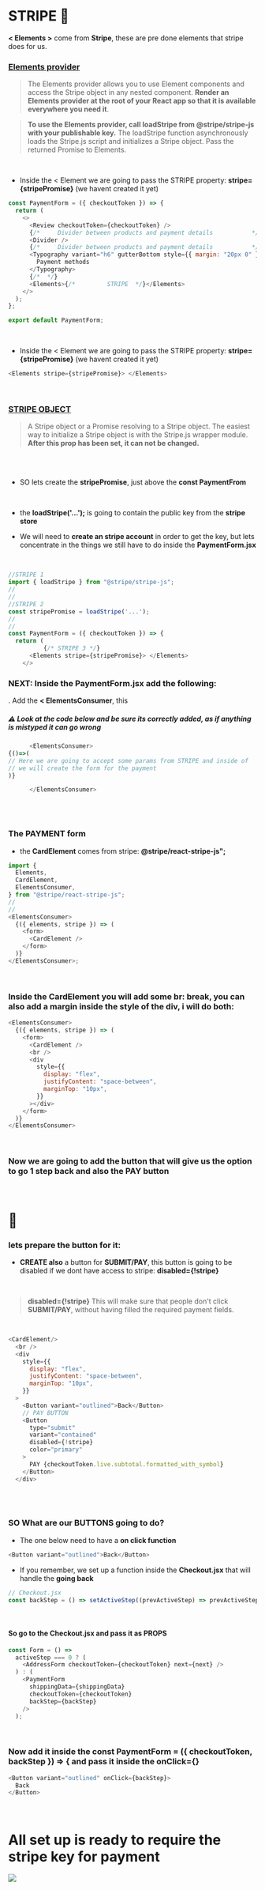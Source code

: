 <br>
<br>
<br>

# STRIPE 🍨

**< Elements >** come from **Stripe**, these are pre done elements that stripe
does for us.

### [Elements provider](https://stripe.com/docs/stripe-js/react)

> The Elements provider allows you to use Element components and access the Stripe object in any nested component. **Render an Elements provider at the root of your React app so that it is available everywhere you need it**.

> **To use the Elements provider, call loadStripe from @stripe/stripe-js with your publishable key.** The loadStripe function asynchronously loads the Stripe.js script and initializes a Stripe object. Pass the returned Promise to Elements.

<br>

- Inside the < Element we are going to pass the STRIPE property: **stripe={stripePromise}** (we havent created it yet)

```javascript
const PaymentForm = ({ checkoutToken }) => {
  return (
    <>
      <Review checkoutToken={checkoutToken} />
      {/*     Divider between products and payment details           */}
      <Divider />
      {/*     Divider between products and payment details           */}
      <Typography variant="h6" gutterBottom style={{ margin: "20px 0" }}>
        Payment methods
      </Typography>
      {/*  */}
      <Elements>{/*         STRIPE  */}</Elements>
    </>
  );
};

export default PaymentForm;
```

<br>

- Inside the < Element we are going to pass the STRIPE property: **stripe={stripePromise}** (we havent created it yet)

```javascript
<Elements stripe={stripePromise}> </Elements>
```

<br>

### [STRIPE OBJECT](https://stripe.com/docs/stripe-js/react)

> A Stripe object or a Promise resolving to a Stripe object. The easiest way to initialize a Stripe object is with the Stripe.js wrapper module. **After this prop has been set, it can not be changed.**

<br>

<br>

- SO lets create the **stripePromise**, just above the **const PaymentFrom**

<br>

- the **loadStripe('...');** is going to contain the public key from the **stripe store**

- We will need to **create an stripe account** in order to get the key, but lets concentrate in the things we still have to do inside the **PaymentForm.jsx**

<br>

```javascript
//STRIPE 1
import { loadStripe } from "@stripe/stripe-js";
//
//
//STRIPE 2
const stripePromise = loadStripe('...');
//
//
const PaymentForm = ({ checkoutToken }) => {
  return (
          {/* STRIPE 3 */}
      <Elements stripe={stripePromise}> </Elements>
    </>
```

### NEXT: Inside the PaymentForm.jsx add the following:

. Add the **< ElementsConsumer**, this

##### ⚠️ Look at the code below and be sure its correctly added, as if anything is mistyped it can go wrong

```javascript
      <ElementsConsumer>
{()=>(
// Here we are going to accept some params from STRIPE and inside of
// we will create the form for the payment
)}

      </ElementsConsumer>
```

<br>
<br>

### The PAYMENT form

- the **CardElement** comes from stripe: **@stripe/react-stripe-js";**

```javascript
import {
  Elements,
  CardElement,
  ElementsConsumer,
} from "@stripe/react-stripe-js";
//
//
<ElementsConsumer>
  {({ elements, stripe }) => (
    <form>
      <CardElement />
    </form>
  )}
</ElementsConsumer>;
```

<br>

### Inside the CardElement you will add some br: break, you can also add a margin inside the style of the div, i will do both:

```javascript
<ElementsConsumer>
  {({ elements, stripe }) => (
    <form>
      <CardElement />
      <br />
      <div
        style={{
          display: "flex",
          justifyContent: "space-between",
          marginTop: "10px",
        }}
      ></div>
    </form>
  )}
</ElementsConsumer>
```

<br>

### Now we are going to add the button that will give us the option to go 1 step back and also the PAY button

<br>

# 🐒

### lets prepare the button for it:

- **CREATE also** a button for **SUBMIT/PAY**, this button is going to be disabled if we dont have access to stripe: **disabled={!stripe}**

<br>

> **disabled={!stripe}** This will make sure that people don't click **SUBMIT/PAY**, without having filled the required payment fields.

<br>

```javascript
<CardElement/>
  <br />
  <div
    style={{
      display: "flex",
      justifyContent: "space-between",
      marginTop: "10px",
    }}
  >
    <Button variant="outlined">Back</Button>
    // PAY BUTTON
    <Button
      type="submit"
      variant="contained"
      disabled={!stripe}
      color="primary"
    >
      PAY {checkoutToken.live.subtotal.formatted_with_symbol}
    </Button>
  </div>

```

<br>
<br>

### SO What are our BUTTONS going to do?

- The one below need to have a **on click function**

```javascript
<Button variant="outlined">Back</Button>
```

- If you remember, we set up a function inside the **Checkout.jsx** that will handle the **going back**

```javascript
// Checkout.jsx
const backStep = () => setActiveStep((prevActiveStep) => prevActiveStep - 1);
```

<br>

#### So go to the Checkout.jsx and pass it as PROPS

```javascript
const Form = () =>
  activeStep === 0 ? (
    <AddressForm checkoutToken={checkoutToken} next={next} />
  ) : (
    <PaymentForm
      shippingData={shippingData}
      checkoutToken={checkoutToken}
      backStep={backStep}
    />
  );
```

<br>

### Now add it inside the const PaymentForm = ({ checkoutToken, backStep }) => { and pass it inside the onClick={}

```javascript
<Button variant="outlined" onClick={backStep}>
  Back
</Button>
```

<br>

# All set up is ready to require the stripe key for payment

[<img src="/src/img/button-PAY-create-account-stripe-for-this-to-work.gif"/>]()

<br>
<br>

### So what we have until now:

```javascript
import React from "react";
//
import { Typography, Button, Divider } from "@material-ui/core";
import {
  Elements,
  CardElement,
  ElementsConsumer,
} from "@stripe/react-stripe-js";
//
//STRIPE 1
import { loadStripe } from "@stripe/stripe-js";
//
//
import Review from "./Review";

//
//STRIPE 2
const stripePromise = loadStripe("...");
//
//
const PaymentForm = ({ checkoutToken, backStep }) => {
  return (
    <>
      <Review checkoutToken={checkoutToken} />
      {/*     Divider between products and payment details           */}
      <Divider />
      {/*     Divider between products and payment details           */}
      <Typography variant="h6" gutterBottom style={{ margin: "20px 0" }}>
        Payment methods
      </Typography>
      {/* STRIPE 3 */}
      <Elements stripe={stripePromise}>
        <ElementsConsumer>
          {({ elements, stripe }) => (
            <form>
              <CardElement />
              <br />
              <div
                style={{
                  display: "flex",
                  justifyContent: "space-between",
                  marginTop: "30px",
                }}
              >
                <Button variant="outlined" onClick={backStep}>
                  Back
                </Button>
                {/*  */}
                <Button
                  type="submit"
                  variant="contained"
                  disabled={!stripe}
                  color="primary"
                >
                  PAY {checkoutToken.live.subtotal.formatted_with_symbol}
                </Button>
              </div>
            </form>
          )}
        </ElementsConsumer>
      </Elements>
    </>
  );
};

export default PaymentForm;
```

### Checkout.jsx

```javascript
//
const Form = () =>
  activeStep === 0 ? (
    <AddressForm checkoutToken={checkoutToken} next={next} />
  ) : (
    <PaymentForm
      shippingData={shippingData}
      checkoutToken={checkoutToken}
      backStep={backStep}
    />
  );
//
//
```

<br>
<br>
<hr>
<br>

<br>

# 🌞

[<img src="/src/img/button-PAY-create-account-stripe-for-this-to-work.gif"/>]()

<br>
<br>
<br>

<br>

# CHECKOUT: / STRIPE 2

2:55:02

<br>
<br>

### Now Everything is ready to make the connection with stripe, so lets make account there.

1.  Open an account [STRIPE](https://stripe.com/en-de)

<br>

2. Once you got verified, click on the developers

[<img src="/src/img/developers-stripe.jpg"/>]()

<br>

3. Look for API keys **(in the left side column)**

[<img src="/src/img/developers-stripe_api.jpg"/>]()

## 4. grab the API key that says: Publishable key (the code)

#### ⚠️ You should never ever Publish this type of sensitive data (keys) or the data that is inside the .env folder, thats why i decided to make this repository private until the project was ready, so that i could replace the sensitive data that i already "commited to git".

- You can either hide the repo and publish just the code **(without the keys of course)** but by doing that you will lose all the commitments.

<br>

#### [Should I add .env to .gitignore?](https://salferrarello.com/add-env-to-gitignore/)

- Yes there is a **way to replace it but it s hard, in case you already pushed in several branches**, it s easier to just create a new shop in commercejs and stripe to obtain **new keys** to use in a new repo (**of course you will have to delete the old shop so to make the old keys obsolete**)

<br>
<br>

<br>

### Now that we have the key, we are not going to add it here below:

- Because as we said, **its sensitive data**

```javascript
// PaymentForm.jsx
//
//STRIPE 2
const stripePromise = loadStripe("...");
```

<br>

### We are going to add the key inside the .env

```javascript
// what we already have / related to commercejs
REACT_APP_CHEC_PUBLIC_KEY = pk_veryLongcodeeeee;
// related to stripe
REACT_APP_STRIPE_PUBLIC_KEY = pk_verylongcodeee;
```

### After you do that

- CLOSE THE TERMINAL /strg+c
- and relaunch it /npm start

### Now copy the variable related to stripes

> REACT_APP_STRIPE_PUBLIC_KEY

### And paste it here:

```javascript
// replace this
//
//STRIPE 2
const stripePromise = loadStripe("...");
//
// for this
const stripePromise = loadStripe(process.env.REACT_APP_STRIPE_PUBLIC_KEY);
```

<br>

### Now that we connected stripe to our project, we can finally create that handleSubmit function

<br>

## 🌞

#### This is going to be the finally function that finalizes the ORDER

```javascript
//
const PaymentForm = ({ checkoutToken, backStep }) => {
  //
  //
  const handleSubmit = () => {


  };

  return (
```

<br>

#### But where are we calling this function?

- We are calling it **inside the form**
- inside the form function handleSubmit={e, 1, 2}, we need to **pass 3 parameters**

```javascript
<form onSubmit={(e) => handleSubmit(e, elements, stripe)}>
```

<br>

### Pass them also inside the matrix function handleSubmit

- He added event instead of e, lets see if this causes issues :)

```javascript
const PaymentForm = ({ checkoutToken, backStep }) => {
  //
  //
  const handleSubmit = (event, elements, stripe) => {


  };

  return (
```

<br>

### add the event.preventDefault();

- This is going to make sure our website **dont refresh after we click the button**

<br>

#### NEXT: lets add some error handling

```javascript
const PaymentForm = ({ checkoutToken, backStep }) => {
  //
  //
  const handleSubmit = (event, elements, stripe) => {
    event.preventDefault();
    //
    //
    // If no stripe or no elements, then return, we are going outside and not doing anything
    // Stripe cannot do anything if we dont have this 2 things
    if (!stripe || !elements) return; //ERROR HANDLING
    //
    // the cardElement is coming from @stripe/react-stripe-js on top in the imports
    const cardElement = elements.getElement(CardElement);
    //
  };
```

<br>
<br>

## Now we are going to use 'stripes' API to create a payment method

- the **card: cardElement** variable makes reference to the card we just created: const cardElement = elements.getElement(CardElement);

```javascript
const PaymentForm = ({ checkoutToken, backStep }) => {
  //
  //
  const handleSubmit = async (event, elements, stripe) => {
    event.preventDefault();
    //
    //
    // If no stripe or no elements, then return, we are going outside and not doing anything
    // Stripe cannot do anything if we dont have this 2 things
    if (!stripe || !elements) return;
    //
    // the cardElement is coming from @stripe/react-stripe-js on top in the imports
    const cardElement = elements.getElement(CardElement);
    //
    //
// Now we are going to use 'stripes' API to create a payment method
    const { error, paymentMethod } = await stripe.createPaymentMethod({
      type: "card",
      card: cardElement,
    });
    //
    //
  };
```

### At this point you will have an error, and it s due to the async that we forgot to add here:

> const handleSubmit = async (event, elements, stripe) => {

<br>
<br>

## Now that we have the error and the payment method:

```javascript
// error
if (!stripe || !elements) return;
//
// payment method
const { error, paymentMethod } = await stripe.createPaymentMethod({
  type: "card",
  card: cardElement, //this is linked to the line above
});
```

<br>
<br>

### The following IF/ELSE check will serve to show all of the data to fullfill the order, in case of course there's no ERROR ;)

- READ ALL THE STEPS

```javascript
const PaymentForm = ({ checkoutToken, backStep, shippingData }) => {
  //
  //
  const handleSubmit = async (event, elements, stripe) => {
    event.preventDefault();
    //
    //
    // If no stripe or no elements, then return, we are going outside and not doing anything
    // Stripe cannot do anything if we dont have this 2 things
    if (!stripe || !elements) return;
    //
    // the cardElement is coming from @stripe/react-stripe-js on top in the imports
    const cardElement = elements.getElement(CardElement);
    //
    //

    const { error, paymentMethod } = await stripe.createPaymentMethod({
      type: "card",
      card: cardElement,
    });
    //
    //
    // so if we have the error, we are going to console.log it
    if (error) {
      console.log(error);
    } else {
      // else, if we dont have the error
      // we are going to create a final object containing all the data
      // containing all of the items we have in our cart,
      // containing our customers, who are they? who is buying, first name , last name
      //
      //
      // WE NEED TO STORE that in one final variable:
      const orderData = {
        // We will need all of the following data to send to COMMERCEJS
        //
        //1 we will grab all the data from the checkoutToken
        line_items: checkoutToken.live.line_items,
        //2 then we want to know who is our customer:
        customer: {
          firstname: shippingData.firstName,
          lastname: shippingData.lastName,
          email: shippingData.email,
        },
        //3 now specify all of the shipping fields: remember all of this is
        // inside the AddressForm.jsx (if you get error is because you need the props)
        shipping: {
          name: "Primary",
          street: shippingData.address1,
          town_city: shippingData.city,
          county_state: shippingData.shippingSubdivision,
          postal_zip_code: shippingData.zip,
          country: shippingData.shippingCountry,
        },
        //4 shipping Options
        fulfillment: { shipping_method: shippingData.shippingOption },
        //5 payment methods
        payment: {
          gateway: "stripe",
          stripe: {
            payment_method_id: paymentMethod.id,
            // The payment method we are creating when we call this line:    const { error, paymentMethod } = await stripe.createPaymentMethod({
            //   type: "card",
            //   card: cardElement,
            // });
          },
        },
      };
    }
    //------------------------
    // 6
    //Now we have to call 1 final time our COMMERCE API
    // The commerce Api is going to be call inside the App.js
    // So inside the App.js we have to create that function to fullfil an order

    //
    //
  };
```

<br>

### Add the shippingData (props from AddressForm.jsx) to get rid of the error due to shipping: {

```javascript
const PaymentForm = ({ checkoutToken, backStep, shippingData }) => {
```

<br>
<br>

## Now got to the App.js and add the new function

- We will to call 1 final time our **COMMERCE API**

- So this function is going to **complete** the order

```javascript
//--------------------------------------
//
//        This is the last function
//    this function is related to the stripes inside
//            the PaymentForm.jsx
const handleCaptureCheckout = async (checkoutTokenId, newOrder) => {
  // This function is going to have a try and catch block (if something goes wrong)
  try {
    // This is the order, so once we have the order, we want to set this up to the state
    const incomingOrder = await commerce.checkout.capture(
      checkoutTokenId,
      newOrder
    );
  } catch (error) {}
};
//
//
//
//
//--------------------------------------

useEffect(() => {
  fetchProducts();
  fetchCart();
  //
}, []);
```

<br>

### This is the order 'const incomingOrder', so once we have the order, we want to set this up to the sate, go up and create one final state field

```javascript
// -------------- stripes -----------------
// related to the final phase of the project/
// it related to the stripes and the conclusion of the order
const [order, setOrder] = useState({});
// -------------- stripes -----------------
//
```

<br>

#### Now we can use this setOrder inside the try and catch to set our INCOMING order to the state

```javascript
setOrder(incomingOrder);
```

<br>

#### Like so

```javascript
//--------------------------------------
//
//        This is the last function
//    this function is related to the stripes inside
//            the PaymentForm.jsx
const handleCaptureCheckout = async (checkoutTokenId, newOrder) => {
  // This function is going to have a try and catch block (if something goes wrong)
  try {
    // This is the order, so once we have the order, we want to set this up to the sate
    const incomingOrder = await commerce.checkout.capture(
      checkoutTokenId,
      newOrder
    );

    //
    setOrder(incomingOrder);
    //
  } catch (error) {}
};

//--------------------------------------
```

<br>
<br>

## :shopping_cart:

### Once we created an order, we also want to REFRESH the entire cart

> **THE REASON FOR THAT:** is because if the order is done, we dont want the items stay in the cart, **because the order is finally concluded**

<br>

### TO SOLVE THAT

- We are going to create this function above the 'order'

```javascript
//--------------------Stripe--------------------
//
//Once the order is concluded, we want to refresh the cart and remove the items
//
const refreshCart = async () => {
  const newCart = await commerce.cart.refresh();

  setCart(newCart);
};
```

<br>

### Now call the function

```javascript
const handleCaptureCheckout = async (checkoutTokenId, newOrder) => {
  // This function is going to have a try and catch block (if something goes wrong)
  try {
    // This is the order, so once we have the order, we want to set this up to the sate
    const incomingOrder = await commerce.checkout.capture(
      checkoutTokenId,
      newOrder
    );

    //
    setOrder(incomingOrder);
    // Calling the refresh order
    refreshCart();
    //
  } catch (error) {}
};
//
```

### To handle the error below:

```javascript
// App.js
      //
    } catch (error) {}
  };
  //
```

### create another state on top of the App,js

```javascript
// -------------- stripes -----------------
// related to the final phase of the project/
// it related to the stripes and the conclusion of the order
const [order, setOrder] = useState({});
// The error
const [errorMessage, setErrorMessage] = useState("");
// -------------- stripes -----------------
```

### Then add it there

```javascript
const handleCaptureCheckout = async (checkoutTokenId, newOrder) => {
  // This function is going to have a try and catch block (if something goes wrong)
  try {
    // This is the order, so once we have the order, we want to set this up to the sate
    const incomingOrder = await commerce.checkout.capture(
      checkoutTokenId,
      newOrder
    );

    //
    setOrder(incomingOrder);
    // Calling the refresh order
    refreshCart();
    //
  } catch (error) {
    setErrorMessage(error.data.error.message);
  }
};
//
```

<br>
<br>

# 🥭

## So now that we have the handleCaptureCheckout, the order, the refreshing/cleaning basket and the errors handling, WE HAVE to pass (props) all of this things to the checkout so to make the connection to the PaymentForm.jsx

- pass the props

```javascript
{
  /* CHECKOUT */
}
<Route exact path="/checkout">
  <Checkout
    cart={cart}
    order={order} //related to the state
    onCaptureCheckout={handleCaptureCheckout}
    error={errorMessage}
  />
</Route>;
```

## Go to the Checkout.jsx and pass the above props

```javascript
//
const Checkout = ({ cart, onCaptureCheckout, order, error }) => {
//
```

### Some of them will have to pass to our PaymentForm.jsx

- grab the onCaptureCheckout and pass it inside the

```javascript
// Checkout.jsx
const Form = () =>
  activeStep === 0 ? (
    <AddressForm checkoutToken={checkoutToken} next={next} />
  ) : (
    <PaymentForm
      shippingData={shippingData}
      checkoutToken={checkoutToken}
      backStep={backStep}
      // HERE ****
      onCaptureCheckout={onCaptureCheckout}
    />
  );
```

### So now if we go to our PaymentForm.jsx

- pass it like so:

```javascript
const PaymentForm = ({ checkoutToken,  backStep, shippingData, onCaptureCheckout }) => {
```

#### And call it here:

```javascript
onCaptureCheckout(checkoutToken.id, orderData);
```

#### like so:

```javascript
const handleSubmit = async (event, elements, stripe) => {
  event.preventDefault();
  //
  //
  // If no stripe or no elements, then return, we are going outside and not doing anything
  // Stripe cannot do anything if we dont have this 2 things
  if (!stripe || !elements) return;
  //
  // the cardElement is coming from @stripe/react-stripe-js on top in the imports
  const cardElement = elements.getElement(CardElement);
  //
  //

  const { error, paymentMethod } = await stripe.createPaymentMethod({
    type: "card",
    card: cardElement,
  });
  //
  //
  // so if we have the error, we are going to console.log it
  if (error) {
    console.log(error);
  } else {
    // else, if we dont have the error
    // we are going to create a final object containing all the data
    // containing all of the items we have in out cart
    // containing our customers, who are we? who is buying, first name , last name
    // WE NEED TO STORE that in one final variable:
    const orderData = {
      // We will need all of the following data to send to COMMERCEJS
      //1 we will grab all the data from the checkoutToken
      line_items: checkoutToken.live.line_items,
      //2 then we want to know who is our customer:
      customer: {
        firstname: shippingData.firstName,
        lastname: shippingData.lastName,
        email: shippingData.email,
      },
      //3 now specify all of the shipping fields: remember all of this is
      // inside the AddressForm.jsx (if you get error is because you need the props)
      shipping: {
        name: "Primary",
        street: shippingData.address1,
        town_city: shippingData.city,
        county_state: shippingData.shippingSubdivision,
        postal_zip_code: shippingData.zip,
        country: shippingData.shippingCountry,
      },
      //4 shipping Options
      fulfillment: { shipping_method: shippingData.shippingOption },
      //5 payment methods
      payment: {
        gateway: "stripe",
        stripe: {
          payment_method_id: paymentMethod.id,
          // The payment method we are creating when we call this line:    const { error, paymentMethod } = await stripe.createPaymentMethod({
          //   type: "card",
          //   card: cardElement,
          // });
        },
      },
    };
    //------------------------
    // 6
    //Now we have to call 1 final time our COMMERCE API
    // The commerce Api is going to be call inside the App.js
    // So inside the App.js we have to create that function to fullfil an order
    onCaptureCheckout(checkoutToken.id, orderData);
    //
    //
  }
};
```

<br>
<br>

### so Once we conclude the ORDER, we want to move to the next step

```javascript
// PaymentForm.jsx
//a pass it here
const PaymentForm = ({
  checkoutToken,
  backStep,
  nextStep,
  shippingData,
  onCaptureCheckout,
}) => {
  /*





  */
//b

      //------------------------
      // 6
      //Now we have to call 1 final time our COMMERCE API
      // The commerce Api is going to be call inside the App.js
      // So inside the App.js we have to create that function to fullfil an order
      onCaptureCheckout(checkoutToken.id, orderData);
      //
      //
      //7 so once we conclude the ORDER, we want to move to the next step
      nextStep();
    }
  };
  /*


  */
  return (
```

## now go to the checkout.jsx and add it there

```javascript
const Form = () =>
  activeStep === 0 ? (
    <AddressForm checkoutToken={checkoutToken} next={next} />
  ) : (
    <PaymentForm
      shippingData={shippingData}
      checkoutToken={checkoutToken}
      // here -------
      nextStep={nextStep}
      backStep={backStep}
      onCaptureCheckout={onCaptureCheckout}
    />
  );
```

### AT THIS POINT The logic for the completion of the order is DONE!!!! 🔴


<br>
<br>
<br>
<hr>
<br>


# 🔴 ERROR 

<br>

## 422 error linked to commercejs and stripe credentials

- I notice that **the cart did not refresh/empty** after I concluded the order and received the confirmation in the browser

<br>

#### So to be sure, I inspected the console and i saw this:

## Error '422' 🔴

```javascript
{code: 'incomplete_number', type: 'validation_error', message: 'Your card number is incomplete.'}code: "incomplete_number"message: "Your card number is incomplete."type: "validation_error"[[Prototype]]: Object
//
//
xhr.js:187 POST 422
//
 🚫 Validation/missing fields
index.js:1 payment.gateway: The selected payment.gateway is invalid.
```
### FIND THE SOLUTION INSIDE THE errors file [ ERROR 7.](./errors.md)